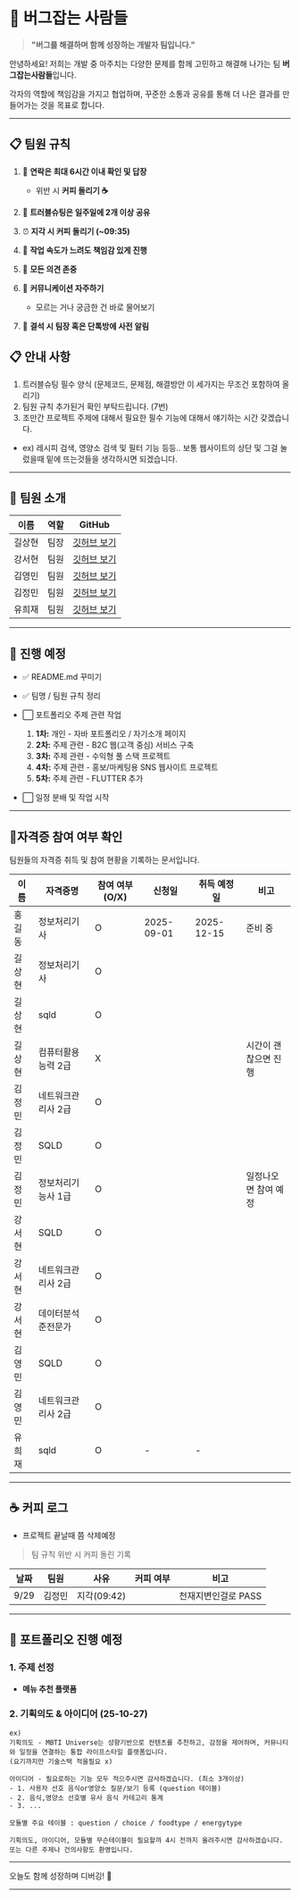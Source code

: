 

# 🐞 버그잡는 사람들

> **"버그를 해결하며 함께 성장하는 개발자 팀입니다."**


안녕하세요! 저희는 개발 중 마주치는 다양한 문제를 함께 고민하고 해결해 나가는 팀 **버그잡는사람들**입니다.

각자의 역할에 책임감을 가지고 협업하며, 꾸준한 소통과 공유를 통해 더 나은 결과를 만들어가는 것을 목표로 합니다.

---

## 📋 팀원 규칙

1. 📱 **연락은 최대 6시간 이내 확인 및 답장**

   * 위반 시 **커피 돌리기 ☕**
2. 🧩 **트러블슈팅은 일주일에 2개 이상 공유**
3. ⏰ **지각 시 커피 돌리기 (\~09:35)**
4. 🐢 **작업 속도가 느려도 책임감 있게 진행**
5. 💬 **모든 의견 존중**
6. 💬 **커뮤니케이션 자주하기**

   * 모르는 거나 궁금한 건 바로 물어보기
7. 💬 **결석 시 팀장 혹은 단톡방에 사전 알림**

## 📋 안내 사항
1. 트러블슈팅 필수 양식 (문제코드, 문제점, 해결방안 이 세가지는 무조건 포함하여 올리기)
2. 팀원 규칙 추가된거 확인 부탁드립니다. (7번)
3. 조만간 프로젝트 주제에 대해서 필요한 필수 기능에 대해서 얘기하는 시간 갖겠습니다.
- ex) 레시피 검색, 영양소 검색 및 필터 기능 등등.. 보통 웹사이트의 상단 및 그걸 눌렀을때 밑에 뜨는것들을 생각하시면 되겠습니다.


---

## 👥 팀원 소개

| 이름  | 역할 | GitHub                                                   |
| --- | -- | -------------------------------------------------------- |
| 길상현 | 팀장 | [깃허브 보기](https://github.com/shgil0618-glitch/fullstack_gsh.git) |
| 강서현 | 팀원 | [깃허브 보기](https://github.com/kangseoyun-s/fullstack_seohyun.git)           |
| 김영민 | 팀원 | [깃허브 보기](https://github.com/jesusjoy10/fullstack_youngmin.git)         |
| 김정민 | 팀원 | [깃허브 보기](https://github.com/kyoungsjjj0211/jeongmin001.git)       |
| 유희재 | 팀원 | [깃허브 보기](https://github.com/ryu199212-coder/Fullstack_Ryu.git)     |


---

## 🔧 진행 예정


* ✅ README.md 꾸미기
* ✅ 팀명 / 팀원 규칙 정리
* ⬜ 포트폴리오 주제 관련 작업

  1. **1차:** 개인 - 자바 포트폴리오 / 자기소개 페이지
  2. **2차:** 주제 관련 - B2C 웹(고객 중심) 서비스 구축
  3. **3차:** 주제 관련 - 수익형 풀 스택 프로젝트
  4. **4차:** 주제 관련 - 홍보/마케팅용 SNS 웹사이트 프로젝트
  5. **5차:** 주제 관련 - FLUTTER 추가
* ⬜ 일정 분배 및 작업 시작


---

## 🎯자격증 참여 여부 확인

팀원들의 자격증 취득 및 참여 현황을 기록하는 문서입니다.

| 이름     | 자격증명          | 참여 여부 (O/X) | 신청일       | 취득 예정일   | 비고               |
| -------- | ----------------- | --------------- | ------------ | ------------ | ------------------ |
| 홍길동   | 정보처리기사       | O               | 2025-09-01   | 2025-12-15   | 준비 중            |
|  길상현  | 정보처리기사   | O          |  |    |                     |
|  길상현  | sqld   | O          |  |    |                     |
|  길상현  | 컴퓨터활용능력 2급   |    X       |  |    |     시간이 괜찮으면 진행               |
|  김정민  | 네트워크관리사 2급   |    O       |  |    |                     |
|  김정민  | SQLD   |    O        |  |    |                     |
|  김정민  | 정보처리기능사 1급  |    O        |  |    |  일정나오면 참여 예정               |
|  강서현  |  SQLD          | O |    |                     |
|  강서현  | 네트워크관리사 2급           | O |    |                     |
|  강서현  | 데이터분석 준전문가            | O |    |                     |
|  김영민  |     SQLD        | O |    |                     |
|  김영민  | 네트워크관리사 2급 | O |           |  |    |                     |
| 유희재   | sqld | O               | -            | -            |  |

---

## ☕ 커피 로그
- 프로젝트 끝날때 쯤 삭제예정

> 팀 규칙 위반 시 커피 돌린 기록

| 날짜   | 팀원  | 사유         | 커피 여부 |비고|
| ---- | --- | ---------- | ----- |--|
| 9/29 | 김정민 | 지각(09:42) |      |천재지변인걸로 PASS|

---

## 📂 포트폴리오 진행 예정

### 1. 주제 선정

 * **메뉴 추천 플랫폼**

### 2. 기획의도 & 아이디어  (25-10-27)
```
ex)
기획의도 - MBTI Universe는 성향기반으로 컨텐츠를 추천하고, 감정을 제어하며, 커뮤니티와 일정을 연결하는 통합 라이프스타일 플랫폼입니다. 
(요기까지만 기술스택 적을필요 x)

아이디어 - 필요로하는 기능 모두 적으주시면 감사하겠습니다. (최소 3개이상)
- 1. 사용자 선호 음식or영양소 질문/보기 등록 (question 테이블)
- 2. 음식,영양소 선호별 유사 음식 카테고리 통계
- 3. ...

모듈별 주요 테이블 : question / choice / foodtype / energytype

기획의도, 아이디어, 모듈별 무슨테이블이 필요할까 4시 전까지 올려주시면 감사하겠습니다.
또는 다른 주제나 건의사항도 환영입니다.
```

---

오늘도 함께 성장하며 디버깅! 💪

---

